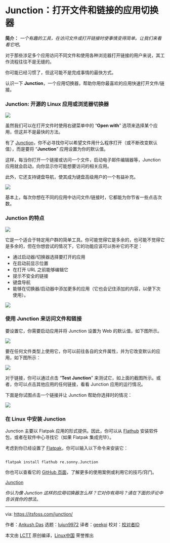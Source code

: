 [#]: subject: "Junction: An Application Switcher to Open Files and Links"
[#]: via: "https://itsfoss.com/junction/"
[#]: author: "Ankush Das https://itsfoss.com/author/ankush/"
[#]: collector: "lujun9972"
[#]: translator: "geekpi"
[#]: reviewer: " "
[#]: publisher: " "
[#]: url: " "

Junction：打开文件和链接的应用切换器
======

**简介：** _一个有趣的工具，在访问文件或打开链接时使事情变得简单。让我们来看看它吧_。

对于那些涉足多个应用访问不同文件和使用各种浏览器打开链接的用户来说，其工作流程往往不是无缝的。

你可能已经习惯了，但这可能不是完成事情的最快方式。

认识一下 **Junction**，一个应用切换器，帮助你用你最喜欢的应用快速打开文件/链接。

### Junction: 开源的 Linux 应用或浏览器切换器

![][1]

虽然我们可以在打开文件时使用右键菜单中的 “**Open with**” 选项来选择某个应用，但这并不是最快的方法。

有了 [Junction][2]，你不必寻找你可以希望文件用什么程序打开（或不断改变默认值），而是要将 “**Junction**” 应用设置为你的默认值。

这样，每当你打开一个链接或访问一个文件，启动电子邮件编辑器等，Junction 应用就会启动，向你显示你可能想要访问的相关应用。

此外，它还支持键盘导航，使其成为键盘高级用户的一个有益补充。

![][3]

基本上，每次你想在不同的应用中访问文件/链接时，它都能为你节省一些点击次数。

### Junction 的特点

![][4]

它是一个适合于特定用户群的简单工具。你可能觉得它是多余的，也可能不觉得它是多余的，但在你想尝试的情况下，它的功能应该可以弥补它的不足：

* 通过启动器/切换器选择要打开的应用
* 在启动前显示位置
* 在打开 URL 之前能够编辑它
* 提示不安全的链接
* 键盘导航
* 能够在切换器/启动器中添加更多的应用（它也会记住添加的内容，以便下次使用）。



![][5]

### 使用 Junction 来访问文件和链接

要设置它，你需要启动应用并将 Junction 设置为 Web 的默认值，如下图所示。

![][6]

要在任何文件类型上使用它，你可以前往各自的文件属性，并为它改变默认的应用，如下图所示：

![][7]

对于链接，你可以通过点击 “**Test Junction**” 来测试它，如上面的截图所示。或者，你可以点击其他应用的任何链接，看看 Junction 应用的运行情况。

下面是你试图点击一个链接并让 Junction 帮助你选择时的情况：

![][8]

### 在 Linux 中安装 Junction

Junction 主要以 Flatpak 应用的形式提供。因此，你可以从 [Flathub][9] 安装软件包，或者在软件中心寻找它（如果 Flatpak 集成完毕）。

考虑到你已经设置了 [Flatpak][10]，你可以输入以下命令来安装它：

```

flatpak install flathub re.sonny.Junction

```

你也可以查看它的 [GitHub 页面][11]，了解更多的使用案例或利用它的技巧/窍门。

[Junction][9]

_你认为像 Junction 这样的应用切换器怎么样？它对你有用吗？请在下面的评论中告诉我你的想法。_

--------------------------------------------------------------------------------

via: https://itsfoss.com/junction/

作者：[Ankush Das][a]
选题：[lujun9972][b]
译者：[geekpi](https://github.com/geekpi)
校对：[校对者ID](https://github.com/校对者ID)

本文由 [LCTT](https://github.com/LCTT/TranslateProject) 原创编译，[Linux中国](https://linux.cn/) 荣誉推出

[a]: https://itsfoss.com/author/ankush/
[b]: https://github.com/lujun9972
[1]: https://i0.wp.com/itsfoss.com/wp-content/uploads/2022/03/Junction-ft.png?resize=800%2C450&ssl=1
[2]: https://apps.gnome.org/app/re.sonny.Junction/
[3]: https://i0.wp.com/itsfoss.com/wp-content/uploads/2022/03/junction-action-screenshot.jpg?resize=800%2C450&ssl=1
[4]: https://i0.wp.com/itsfoss.com/wp-content/uploads/2022/03/junction-app-screenshot.jpg?resize=800%2C455&ssl=1
[5]: https://i0.wp.com/itsfoss.com/wp-content/uploads/2022/03/junction-app-more.jpg?resize=800%2C540&ssl=1
[6]: https://i0.wp.com/itsfoss.com/wp-content/uploads/2022/03/junction-app.jpg?resize=800%2C586&ssl=1
[7]: https://i0.wp.com/itsfoss.com/wp-content/uploads/2022/03/junction-properties.png?resize=800%2C511&ssl=1
[8]: https://i0.wp.com/itsfoss.com/wp-content/uploads/2022/03/junction-link-click.jpg?resize=800%2C505&ssl=1
[9]: https://flathub.org/apps/details/re.sonny.Junction
[10]: https://itsfoss.com/flatpak-guide/
[11]: https://github.com/sonnyp/Junction
